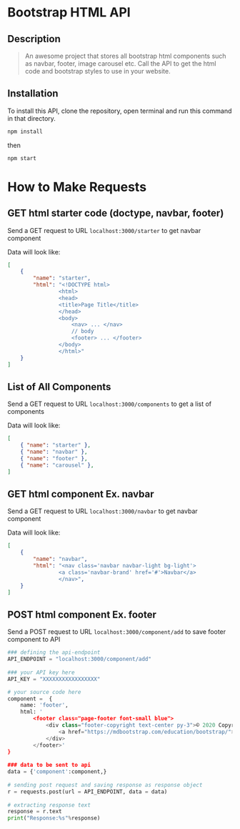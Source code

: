 # Bootstrap HTML API

## Description

> An awesome project that stores all bootstrap html components such as navbar, footer, image carousel etc. Call the API to get the html code and bootstrap styles to use in your website. 

## Installation

To install this API, clone the repository, open terminal and run this command in that directory. 

``` bash
npm install 
```

then 

``` bash
npm start 
```

# How to Make Requests

## GET html starter code (doctype, navbar, footer)

Send a GET request to URL `localhost:3000/starter` to get navbar component 

Data will look like: 

```json
[
    {
        "name": "starter",
        "html": "<!DOCTYPE html>
                <html>
                <head>
                <title>Page Title</title>
                </head>
                <body>
                    <nav> ... </nav>
                    // body
                    <footer> ... </footer>
                </body>
                </html>"
    }
]
```

## List of All Components

Send a GET request to URL `localhost:3000/components` to get a list of components

Data will look like: 

```json
[
    { "name": "starter" },
    { "name": "navbar" },
    { "name": "footer" },
    { "name": "carousel" },
]
```

## GET html component Ex. navbar

Send a GET request to URL `localhost:3000/navbar` to get navbar component 

Data will look like: 

```json
[
    {
        "name": "navbar",
        "html": "<nav class='navbar navbar-light bg-light'>
                <a class='navbar-brand' href='#'>Navbar</a>
                </nav>",
    }
]
```

## POST html component Ex. footer

Send a POST request to URL `localhost:3000/component/add` to save footer component to API 

``` py
### defining the api-endpoint  
API_ENDPOINT = "localhost:3000/component/add"
  
### your API key here 
API_KEY = "XXXXXXXXXXXXXXXXX"

# your source code here 
component =  {
    name: 'footer',
    html: '
        <footer class="page-footer font-small blue">
            <div class="footer-copyright text-center py-3">© 2020 Copyright:
                <a href="https://mdbootstrap.com/education/bootstrap/"> MDBootstrap.com</a>
            </div>
        </footer>'
}
  
### data to be sent to api 
data = {'component':component,} 
  
# sending post request and saving response as response object 
r = requests.post(url = API_ENDPOINT, data = data) 
  
# extracting response text  
response = r.text 
print("Response:%s"%response) 


